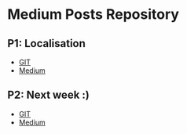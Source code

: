 # Medium Posts Repository

## P1: Localisation
- [GIT](https://github.com/neemesis/MediumPosts)
- [Medium](https://medium.com/p/4609b0652bf2/edit)

## P2: Next week :)
- [GIT]()
- [Medium]()